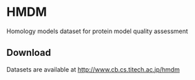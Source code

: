 # HMDM
Homology models dataset for protein model quality assessment

## Download
Datasets are available at http://www.cb.cs.titech.ac.jp/hmdm
